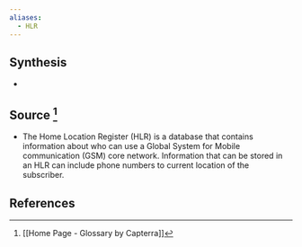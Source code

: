 ```yaml
---
aliases:
  - HLR
---
```

## Synthesis
- 
## Source [^1]
- The Home Location Register (HLR) is a database that contains information about who can use a Global System for Mobile communication (GSM) core network. Information that can be stored in an HLR can include phone numbers to current location of the subscriber.
## References

[^1]: [[Home Page - Glossary by Capterra]]